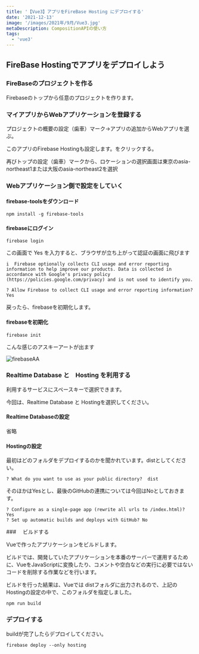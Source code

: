 ```yaml
---
title: '【Vue3】アプリをFireBase Hosting にデプロイする'
date: '2021-12-13'
image: '/images/2021年/9月/Vue3.jpg'
metaDescription: CompositionAPIの使い方
tags:
  - 'vue3'
---
```


## FireBase Hostingでアプリをデプロイしよう


### FireBaseのプロジェクトを作る

Firebaseのトップから任意のプロジェクトを作ります。


### マイアプリからWebアプリケーションを登録する

プロジェクトの概要の設定（歯車）マーク→アプリの追加からWebアプリを選ぶ。

<bold>このアプリのFirebase Hostingも設定します。</bold>をクリックする。

再びトップの設定（歯車）マークから、ロケーションの選択画面は東京の<bold>asia-northeast1</bold>または大阪の<bold>asia-northeast2</bold>を選択


### Webアプリケーション側で設定をしていく

#### firebase-toolsをダウンロード
```terminal
npm install -g firebase-tools
```

#### firebaseにログイン
```terminal
firebase login
```

この画面で Yes を入力すると、ブラウザが立ち上がって認証の画面に飛びます
```
i  Firebase optionally collects CLI usage and error reporting information to help improve our products. Data is collected in accordance with Google's privacy policy (https://policies.google.com/privacy) and is not used to identify you.

? Allow Firebase to collect CLI usage and error reporting information? Yes
```
戻ったら、firebaseを初期化します。

#### firebaseを初期化
```terminal
firebase init
```

こんな感じのアスキーアートが出ます

![firebaseAA](/images/2021年/12月/firebase.png)


### Realtime Database と　Hosting を利用する

利用するサービスに<bold>スペースキーで選択</bold>できます。

今回は、<red><bold>Realtime Database</bold></red> と <red><bold>Hosting</bold></red>を選択してください。

#### Realtime Databaseの設定

省略


#### Hostingの設定

最初はどのフォルダをデプロイするのかを聞かれています。<bold>dist</bold>としてください。

```
? What do you want to use as your public directory?  dist
```

そのほかはYesとし、最後のGitHubの連携については今回はNoとしておきます。

```
? Configure as a single-page app (rewrite all urls to /index.html)? Yes
? Set up automatic builds and deploys with GitHub? No
```

###　 ビルドする

Vueで作ったアプリケーションを<bold>ビルド</bold>します。

ビルドでは、開発していたアプリケーションを本番のサーバーで運用するために、VueをJavaScriptに変換したり、コメントや空白などの実行に必要ではないコードを削除する作業などを行います。

ビルドを行った結果は、Vueでは <bold>dist</bold>フォルダに出力されるので、上記のHostingの設定の中で、このフォルダを指定しました。


```terminal
npm run build
```

### デプロイする

buildが完了したらデプロイしてください。

```terminal
firebase deploy --only hosting
```
